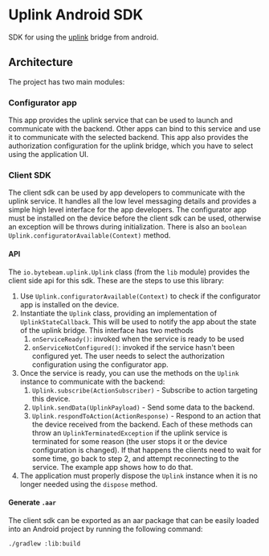 # Uplink Android SDK

SDK for using the [uplink](https://github.com/bytebeamio/uplink) bridge from android.

## Architecture

The project has two main modules:

### Configurator app

This app provides the uplink service that can be used to launch and communicate with the backend. Other apps can
bind to this service and use it to communicate with the selected backend. This app also provides the authorization
configuration for the uplink bridge, which you have to select using the application UI.

### Client SDK

The client sdk can be used by app developers to communicate with the uplink service. It handles all the low level
messaging details and provides a simple high level interface for the app developers. The configurator app must be
installed on the device before the client sdk can be used, otherwise an exception will be throws during initialization.
There is also an `boolean Uplink.configuratorAvailable(Context)` method.

#### API

The `io.bytebeam.uplink.Uplink` class (from the `lib` module) provides the client side api for this sdk. These are the
steps to use this library:

1. Use `Uplink.configuratorAvailable(Context)` to check if the configurator app is installed on the device.
2. Instantiate the `Uplink` class, providing an implementation of `UplinkStateCallback`. This will be used to
   notify the app about the state of the uplink bridge. This interface has two methods
    1. `onServiceReady()`: invoked when the service is ready to be used
    2. `onServiceNotConfigured()`: invoked if the service hasn't been configured yet. The user needs to select the
       authorization configuration using the configurator app.
3. Once the service is ready, you can use the methods on the `Uplink` instance to communicate with the backend:
    1. `Uplink.subscribe(ActionSubscriber)` - Subscribe to action targeting this device.
    2. `Uplink.sendData(UplinkPayload)` - Send some data to the backend.
    3. `Uplink.respondToAction(ActionResponse)` - Respond to an action that the device received from the backend.
       Each of these methods can throw an `UplinkTerminatedException` if the uplink service is terminated for some
       reason (the user stops it or the device configuration is changed).
       If that happens the clients need to wait for some time, go back to step 2, and attempt reconnecting to the
       service. The example app shows how to do that.
4. The application must properly dispose the `Uplink` instance when it is no longer needed using the `dispose` method.

#### Generate `.aar`

The client sdk can be exported as an aar package that can be easily loaded into an Android project by running the
following command:

```sh
./gradlew :lib:build
```
